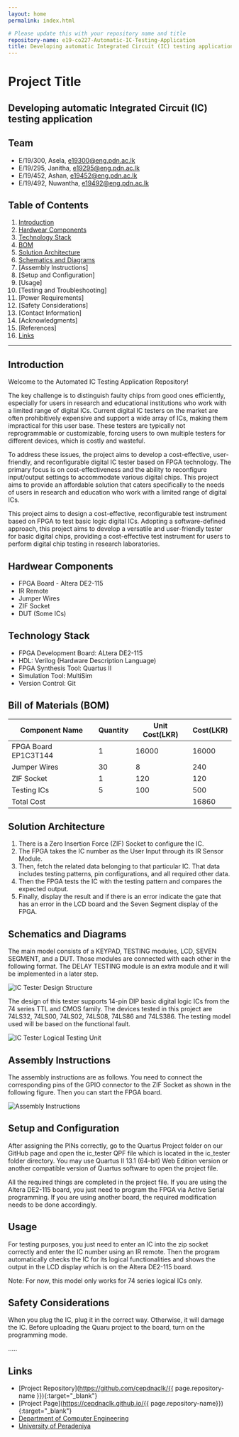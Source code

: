 ```yaml
---
layout: home
permalink: index.html

# Please update this with your repository name and title
repository-name: e19-co227-Automatic-IC-Testing-Application
title: Developing automatic Integrated Circuit (IC) testing application
---
```


[comment]: # "This is the standard layout for the project, but you can clean this and use your own template"

# Project Title

## Developing automatic Integrated Circuit (IC) testing application

<!--
This is a sample image, to show how to add images to your page. To learn more options, please refer [this](https://projects.ce.pdn.ac.lk/docs/faq/how-to-add-an-image/)

![Sample Image](./images/sample.png)
 -->

## Team

- E/19/300, Asela, [e19300@eng.pdn.ac.lk](mailto:e19300@eng.pdn.ac.lk)
- E/19/295, Janitha, [e19295@eng.pdn.ac.lk](mailto:e19295@eng.pdn.ac.lk)
- E/19/452, Ashan, [e19452@eng.pdn.ac.lk](mailto:e19452@eng.pdn.ac.lk)
- E/19/492, Nuwantha, [e19492@eng.pdn.ac.lk](mailto:e19492@eng.pdn.ac.lk)

## Table of Contents

1. [Introduction](#introduction)
2. [Hardwear Components](#Hardwear-Components)
3. [Technology Stack](#Technology-Stack)
4. [BOM](<#Bill-of-Materials-(BOM)>)
5. [Solution Architecture](#Solution-Architecture)
6. [Schematics and Diagrams](#Schematics-and-Diagrams)
7. [Assembly Instructions]
8. [Setup and Configuration]
9. [Usage]
10. [Testing and Troubleshooting]
11. [Power Requirements]
12. [Safety Considerations]
13. [Contact Information]
14. [Acknowledgments]
15. [References]
16. [Links](#links)

---

## Introduction

Welcome to the Automated IC Testing Application Repository!

The key challenge is to distinguish faulty chips from good ones efficiently, especially for users in research and educational institutions who work with a limited range of digital ICs. Current digital IC testers on the market are often prohibitively expensive and support a wide array of ICs, making them impractical for this user base. These testers are typically not reprogrammable or customizable, forcing users to own multiple testers for different devices, which is costly and wasteful.

To address these issues, the project aims to develop a cost-effective, user-friendly, and reconfigurable digital IC tester based on FPGA technology. The primary focus is on cost-effectiveness and the ability to reconfigure input/output settings to accommodate various digital chips. This project aims to provide an affordable solution that caters specifically to the needs of users in research and education who work with a limited range of digital ICs.

This project aims to design a cost-effective, reconfigurable test instrument based on FPGA to test basic logic digital ICs. Adopting a software-defined approach, this project aims to develop a versatile and user-friendly tester for basic digital chips, providing a cost-effective test instrument for users to perform digital chip testing in research laboratories.

## Hardwear Components

- FPGA Board - Altera DE2-115
- IR Remote
- Jumper Wires
- ZIF Socket
- DUT (Some ICs)

## Technology Stack

- FPGA Development Board: ALtera DE2-115
- HDL: Verilog (Hardware Description Language)
- FPGA Synthesis Tool: Quartus II
- Simulation Tool: MultiSim
- Version Control: Git

## Bill of Materials (BOM)

| Component Name       | Quantity | Unit Cost(LKR) | Cost(LKR) |
| -------------------- | -------- | -------------- | --------- |
| FPGA Board EP1C3T144 | 1        | 16000          | 16000     |
| Jumper Wires         | 30       | 8              | 240       |
| ZIF Socket           | 1        | 120            | 120       |
| Testing ICs          | 5        | 100            | 500       |
| Total Cost           |          |                | 16860     |

## Solution Architecture

1. There is a Zero Insertion Force (ZIF) Socket to configure the IC.
2. The FPGA takes the IC number as the User Input through its IR Sensor Module.
3. Then, fetch the related data belonging to that particular IC. That data includes testing patterns, pin configurations, and all required other data.
4. Then the FPGA tests the IC with the testing pattern and compares the expected output.
5. Finally, display the result and if there is an error indicate the gate that has an error in the LCD board and the Seven Segment display of the FPGA.

## Schematics and Diagrams

The main model consists of a KEYPAD, TESTING modules, LCD, SEVEN SEGMENT, and a DUT. Those modules are connected with each other in the following format. The DELAY TESTING module is an extra module and it will be implemented in a later step.

![IC Tester Design Structure](./images/full%20module.png)

The design of this tester supports 14-pin DIP basic digital logic ICs from the 74 series TTL and CMOS family. The devices tested in this project are 74LS32, 74LS00, 74LS02, 74LS08, 74LS86 and 74LS386. The testing model used will be based on the functional fault.

![IC Tester Logical Testing Unit](./images/testing%20module.png)

## Assembly Instructions

The assembly instructions are as follows. You need to connect the corresponding pins of the GPIO connector to the ZIF Socket as shown in the following figure. Then you can start the FPGA board.

![Assembly Instructions](./images/assemly.png)

## Setup and Configuration

After assigning the PINs correctly, go to the Quartus Project folder on our GitHub page and open the ic_tester QPF file which is located in the ic_tester folder directory. You may use Quartus II 13.1 (64-bit) Web Edition version or another compatible version of Quartus software to open the project file.

All the required things are completed in the project file. If you are using the Altera DE2-115 board, you just need to program the FPGA via Active Serial programming. If you are using another board, the required modification needs to be done accordingly.

## Usage

For testing purposes, you just need to enter an IC into the zip socket correctly and enter the IC number using an IR remote. Then the program automatically checks the IC for its logical functionalities and shows the output in the LCD display which is on the Altera DE2-115 board.

Note: For now, this model only works for 74 series logical ICs only.

## Safety Considerations

When you plug the IC, plug it in the correct way. Otherwise, it will damage the IC.
Before uploading the Quaru project to the board, turn on the programming mode.

.....

## Links

- [Project Repository](https://github.com/cepdnaclk/{{ page.repository-name }}){:target="\_blank"}
- [Project Page](https://cepdnaclk.github.io/{{ page.repository-name}}){:target="\_blank"}
- [Department of Computer Engineering](http://www.ce.pdn.ac.lk/)
- [University of Peradeniya](https://eng.pdn.ac.lk/)

[//]: # "Please refer this to learn more about Markdown syntax"
[//]: # "https://github.com/adam-p/markdown-here/wiki/Markdown-Cheatsheet"
